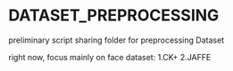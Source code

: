 # DATASET_PREPROCESSING
preliminary script sharing folder for preprocessing Dataset

right now, focus mainly on face dataset: 1.CK+ 2.JAFFE



